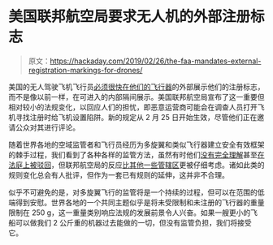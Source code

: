 # 美国联邦航空局要求无人机的外部注册标志

> 原文：<https://hackaday.com/2019/02/26/the-faa-mandates-external-registration-markings-for-drones/>

美国的无人驾驶飞机飞行员[必须很快在他们的飞行器](https://www.faa.gov/news/updates/?newsid=93045)的外部展示他们的注册标志，而不是像以前一样，在可进入的内部隔间展示。美国联邦航空局宣布了这一重要但相对较小的法规变化，以回应人们的担忧，即恶意运营商可能会在调查人员打开飞机寻找注册时给飞机设置陷阱。新的规定从 2 月 25 日开始生效，尽管他们正在邀请公众对其进行评论。

随着世界各地的空域监管者和飞行员经历为多旋翼和类似飞行器建立安全有效框架的棘手过程，我们看到了各种各样的监管方法，虽然有时他们[没有完全理解](https://hackaday.com/2015/12/21/heres-the-reason-the-faas-drone-registration-system-doesnt-make-sense/)甚至[在法庭上被驳回](https://hackaday.com/2017/05/20/faas-drone-registration-system-struck-down-for-hobbyists/)，但联邦航空局的反应[比其他一些管辖区](https://hackaday.com/2019/01/28/drone-sightings-a-new-british-comedy-soap-opera/)更被仔细考虑。诸如此类的规则变化总会有人批评，但作为一套已有规则的延伸，这并非不合理。

似乎不可避免的是，对多旋翼飞行的监管将是一个持续的过程，但可以在范围的低端得到安慰。世界各地的一个共同主题似乎是将未受限制和未注册的飞行器的重量限制在 250 g，这一重量类别响应法规的发展前景令人兴奋。如果一艘更小的飞船可以做我们 2 公斤重的机器过去能做的一切，但没有监管负担，我们将接受它。
